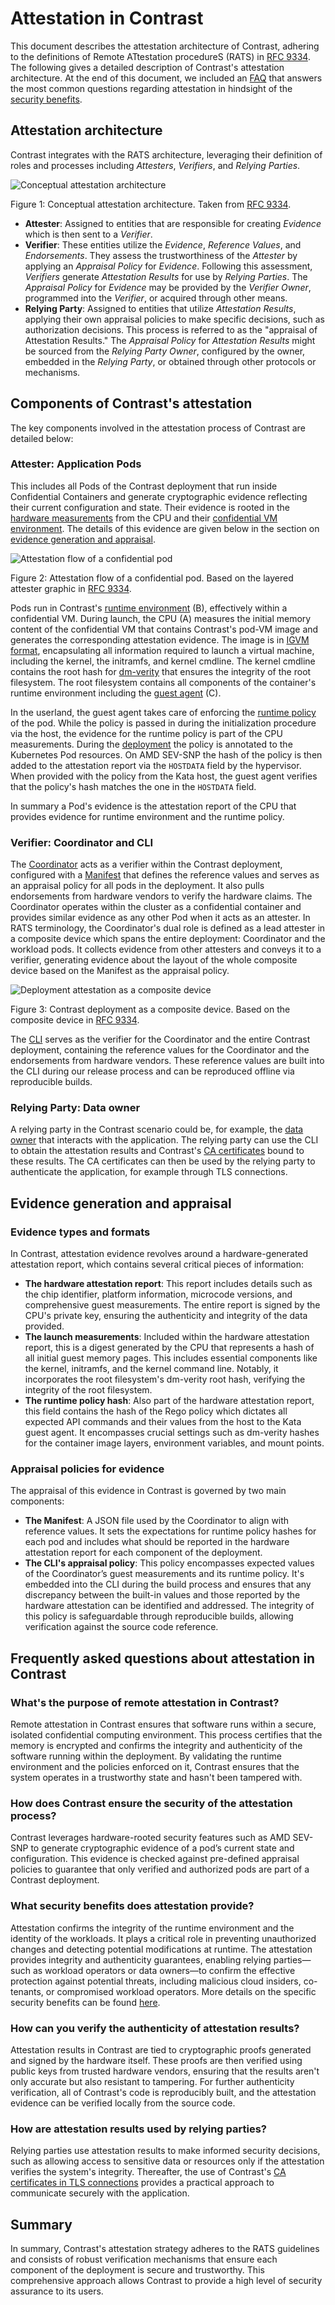 # Attestation in Contrast

This document describes the attestation architecture of Contrast, adhering to the definitions of Remote ATtestation procedureS (RATS) in [RFC 9334](https://www.rfc-editor.org/rfc/rfc9334.html).
The following gives a detailed description of Contrast's attestation architecture.
At the end of this document, we included an [FAQ](#frequently-asked-questions-about-attestation-in-contrast) that answers the most common questions regarding attestation in hindsight of the [security benefits](../basics/security-benefits.md).

## Attestation architecture

Contrast integrates with the RATS architecture, leveraging their definition of roles and processes including *Attesters*, *Verifiers*, and *Relying Parties*.

![Conceptual attestation architecture](../_media/attestation-rats-architecture.svg)

Figure 1: Conceptual attestation architecture. Taken from [RFC 9334](https://www.rfc-editor.org/rfc/rfc9334.html#figure-1).

- **Attester**: Assigned to entities that are responsible for creating *Evidence* which is then sent to a *Verifier*.
- **Verifier**: These entities utilize the *Evidence*, *Reference Values*, and *Endorsements*. They assess the trustworthiness of the *Attester* by applying an *Appraisal Policy* for *Evidence*. Following this assessment, *Verifiers* generate *Attestation Results* for use by *Relying Parties*. The *Appraisal Policy* for *Evidence* may be provided by the *Verifier Owner*, programmed into the *Verifier*, or acquired through other means.
- **Relying Party**: Assigned to entities that utilize *Attestation Results*, applying their own appraisal policies to make specific decisions, such as authorization decisions. This process is referred to as the "appraisal of Attestation Results." The *Appraisal Policy* for *Attestation Results* might be sourced from the *Relying Party Owner*, configured by the owner, embedded in the *Relying Party*, or obtained through other protocols or mechanisms.

## Components of Contrast's attestation

The key components involved in the attestation process of Contrast are detailed below:

### Attester: Application Pods

This includes all Pods of the Contrast deployment that run inside Confidential Containers and generate cryptographic evidence reflecting their current configuration and state.
Their evidence is rooted in the [hardware measurements](../basics/confidential-containers.md) from the CPU and their [confidential VM environment](../components/runtime.md).
The details of this evidence are given below in the section on [evidence generation and appraisal](#evidence-generation-and-appraisal).

![Attestation flow of a confidential pod](../_media/attestation-pod.svg)

Figure 2: Attestation flow of a confidential pod. Based on the layered attester graphic in [RFC 9334](https://www.rfc-editor.org/rfc/rfc9334.html#figure-3).

Pods run in Contrast's [runtime environment](../components/runtime.md) (B), effectively within a confidential VM.
During launch, the CPU (A) measures the initial memory content of the confidential VM that contains Contrast's pod-VM image and generates the corresponding attestation evidence.
The image is in [IGVM format](https://github.com/microsoft/igvm), encapsulating all information required to launch a virtual machine, including the kernel, the initramfs, and kernel cmdline.
The kernel cmdline contains the root hash for [dm-verity](https://www.kernel.org/doc/html/latest/admin-guide/device-mapper/verity.html) that ensures the integrity of the root filesystem.
The root filesystem contains all  components of the container's runtime environment including the [guest agent](../basics/confidential-containers.md#kata-containers) (C).

In the userland, the guest agent takes care of enforcing the [runtime policy](../components/overview.md#runtime-policies) of the pod.
While the policy is passed in during the initialization procedure via the host, the evidence for the runtime policy is part of the CPU measurements.
During the [deployment](../deployment.md#generate-policy-annotations-and-manifest) the policy is annotated to the Kubernetes Pod resources.
On AMD SEV-SNP the hash of the policy is then added to the attestation report via the `HOSTDATA` field by the hypervisor.
When provided with the policy from the Kata host, the guest agent verifies that the policy's hash matches the one in the `HOSTDATA` field.

In summary a Pod's evidence is the attestation report of the CPU that provides evidence for runtime environment and the runtime policy.

### Verifier: Coordinator and CLI

The [Coordinator](../components/overview.md#the-coordinator) acts as a verifier within the Contrast deployment, configured with a [Manifest](../components/overview.md#the-manifest) that defines the reference values and serves as an appraisal policy for all pods in the deployment.
It also pulls endorsements from hardware vendors to verify the hardware claims.
The Coordinator operates within the cluster as a confidential container and provides similar evidence as any other Pod when it acts as an attester.
In RATS terminology, the Coordinator's dual role is defined as a lead attester in a composite device which spans the entire deployment: Coordinator and the workload pods.
It collects evidence from other attesters and conveys it to a verifier, generating evidence about the layout of the whole composite device based on the Manifest as the appraisal policy.

![Deployment attestation as a composite device](../_media/attestation-composite-device.svg)

Figure 3: Contrast deployment as a composite device. Based on the composite device in [RFC 9334](https://www.rfc-editor.org/rfc/rfc9334.html#figure-4).

The [CLI](../components/overview.md#the-cli-command-line-interface) serves as the verifier for the Coordinator and the entire Contrast deployment, containing the reference values for the Coordinator and the endorsements from hardware vendors.
These reference values are built into the CLI during our release process and can be reproduced offline via reproducible builds.

### Relying Party: Data owner

A relying party in the Contrast scenario could be, for example, the [data owner](../basics/security-benefits.md) that interacts with the application.
The relying party can use the CLI to obtain the attestation results and Contrast's [CA certificates](certificates.md) bound to these results.
The CA certificates can then be used by the relying party to authenticate the application, for example through TLS connections.

## Evidence generation and appraisal

### Evidence types and formats

In Contrast, attestation evidence revolves around a hardware-generated attestation report, which contains several critical pieces of information:

- **The hardware attestation report**: This report includes details such as the chip identifier, platform information, microcode versions, and comprehensive guest measurements. The entire report is signed by the CPU's private key, ensuring the authenticity and integrity of the data provided.
- **The launch measurements**: Included within the hardware attestation report, this is a digest generated by the CPU that represents a hash of all initial guest memory pages. This includes essential components like the kernel, initramfs, and the kernel command line. Notably, it incorporates the root filesystem's dm-verity root hash, verifying the integrity of the root filesystem.
- **The runtime policy hash**: Also part of the hardware attestation report, this field contains the hash of the Rego policy which dictates all expected API commands and their values from the host to the Kata guest agent. It encompasses crucial settings such as dm-verity hashes for the container image layers, environment variables, and mount points.

### Appraisal policies for evidence

The appraisal of this evidence in Contrast is governed by two main components:

- **The Manifest**: A JSON file used by the Coordinator to align with reference values. It sets the expectations for runtime policy hashes for each pod and includes what should be reported in the hardware attestation report for each component of the deployment.
- **The CLI's appraisal policy**: This policy encompasses expected values of the Coordinator’s guest measurements and its runtime policy. It's embedded into the CLI during the build process and ensures that any discrepancy between the built-in values and those reported by the hardware attestation can be identified and addressed. The integrity of this policy is safeguardable through reproducible builds, allowing verification against the source code reference.

## Frequently asked questions about attestation in Contrast

### What's the purpose of remote attestation in Contrast?

Remote attestation in Contrast ensures that software runs within a secure, isolated confidential computing environment.
This process certifies that the memory is encrypted and confirms the integrity and authenticity of the software running within the deployment.
By validating the runtime environment and the policies enforced on it, Contrast ensures that the system operates in a trustworthy state and hasn't been tampered with.

### How does Contrast ensure the security of the attestation process?

Contrast leverages hardware-rooted security features such as AMD SEV-SNP to generate cryptographic evidence of a pod’s current state and configuration.
This evidence is checked against pre-defined appraisal policies to guarantee that only verified and authorized pods are part of a Contrast deployment.

### What security benefits does attestation provide?

Attestation confirms the integrity of the runtime environment and the identity of the workloads.
It plays a critical role in preventing unauthorized changes and detecting potential modifications at runtime.
The attestation provides integrity and authenticity guarantees, enabling relying parties—such as workload operators or data owners—to confirm the effective protection against potential threats, including malicious cloud insiders, co-tenants, or compromised workload operators.
More details on the specific security benefits can be found [here](../basics/security-benefits.md).

### How can you verify the authenticity of attestation results?

Attestation results in Contrast are tied to cryptographic proofs generated and signed by the hardware itself.
These proofs are then verified using public keys from trusted hardware vendors, ensuring that the results aren't only accurate but also resistant to tampering.
For further authenticity verification, all of Contrast's code is reproducibly built, and the attestation evidence can be verified locally from the source code.

### How are attestation results used by relying parties?

Relying parties use attestation results to make informed security decisions, such as allowing access to sensitive data or resources only if the attestation verifies the system's integrity.
Thereafter, the use of Contrast's [CA certificates in TLS connections](certificates.md) provides a practical approach to communicate securely with the application.

## Summary

In summary, Contrast's attestation strategy adheres to the RATS guidelines and consists of robust verification mechanisms that ensure each component of the deployment is secure and trustworthy.
This comprehensive approach allows Contrast to provide a high level of security assurance to its users.
